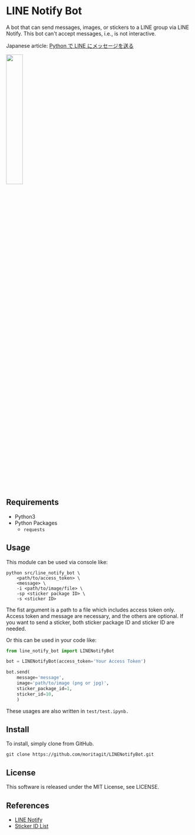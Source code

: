 # LINE Notify Bot

A bot that can send messages, images, or stickers to a LINE group via LINE Notify.
This bot can't accept messages, i.e., is not interactive.

Japanese article: [Python で LINE にメッセージを送る](https://qiita.com/moriita/items/5b199ac6b14ceaa4f7c9)

<img src="https://github.com/moritagit/LINENotifyBot/blob/doc/figures/imprement_example.png" width=30%>

## Requirements

- Python3
- Python Packages
  - `requests`

## Usage

This module can be used via console like:

```console
python src/line_notify_bot \
    <path/to/access_token> \
    <message> \
    -i <path/to/image/file> \
    -sp <sticker package ID> \
    -s <sticker ID>
```

The fist argument is a path to a file which includes access token only.
Access token and message are necessary, and the others are optional.
If you want to send a sticker, both sticker package ID and sticker ID are needed.

Or this can be used in your code like:

```python
from line_notify_bot import LINENotifyBot

bot = LINENotifyBot(access_token='Your Access Token')

bot.send(
    message='message',
    image='path/to/image (png or jpg)',
    sticker_package_id=1,
    sticker_id=10,
    )
```

These usages are also written in `test/test.ipynb.`

## Install

To install, simply clone from GitHub.

```console
git clone https://github.com/moritagit/LINENotifyBot.git
```

## License

This software is released under the MIT License, see LICENSE.

## References

- [LINE Notify](https://notify-bot.line.me/ja/)
- [Sticker ID List](https://developers.line.biz/ja/docs/messaging-api/sticker-list/)
